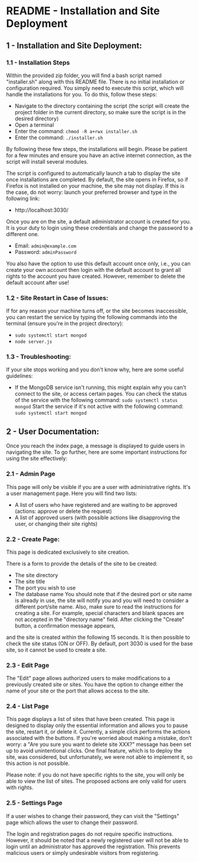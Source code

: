 # README - Installation and Site Deployment

## 1 - Installation and Site Deployment:

### 1.1 - Installation Steps
Within the provided zip folder, you will find a bash script named "installer.sh" along with this README file. There is no initial installation or configuration required. You simply need to execute this script, which will handle the installations for you. To do this, follow these steps:
   - Navigate to the directory containing the script (the script will create the project folder in the current directory, so make sure the script is in the desired directory)
   - Open a terminal
   - Enter the command: ```chmod -R a+rwx installer.sh```
   - Enter the command: ```./installer.sh```

By following these few steps, the installations will begin. Please be patient for a few minutes and ensure you have an active internet connection, as the script will install several modules.

The script is configured to automatically launch a tab to display the site once installations are completed. By default, the site opens in Firefox, so if Firefox is not installed on your machine, the site may not display. If this is the case, do not worry: launch your preferred browser and type in the following link:
   - http://localhost:3030/

Once you are on the site, a default administrator account is created for you. It is your duty to login using these credentials and change the password to a different one.
   - Email: ```admin@example.com```
   - Password: ```adminPassword```

You also have the option to use this default account once only, i.e., you can create your own account then login with the default account to grant all rights to the account you have created. However, remember to delete the default account after use!

### 1.2 - Site Restart in Case of Issues:

If for any reason your machine turns off, or the site becomes inaccessible, you can restart the service by typing the following commands into the terminal (ensure you're in the project directory):
   - ```sudo systemctl start mongod```
   - ```node server.js```

### 1.3 - Troubleshooting:
If your site stops working and you don't know why, here are some useful guidelines:

- If the MongoDB service isn't running, this might explain why you can't connect to the site, or access certain pages. You can check the status of the service with the following command: ```sudo systemctl status mongod```
  Start the service if it's not active with the following command: ```sudo systemctl start mongod```

## 2 - User Documentation:

Once you reach the index page, a message is displayed to guide users in navigating the site. To go further, here are some important instructions for using the site effectively:

### 2.1 - Admin Page

This page will only be visible if you are a user with administrative rights. It's a user management page. Here you will find two lists:
- A list of users who have registered and are waiting to be approved (actions: approve or delete the request)
- A list of approved users (with possible actions like disapproving the user, or changing their site rights)

### 2.2 - Create Page:

This page is dedicated exclusively to site creation.

There is a form to provide the details of the site to be created:

- The site directory
- The site title
- The port you wish to use
- The database name
You should note that if the desired port or site name is already in use, the site will notify you and you will need to consider a different port/site name. Also, make sure to read the instructions for creating a site. For example, special characters and blank spaces are not accepted in the "directory name" field.
After clicking the "Create" button, a confirmation message appears,

 and the site is created within the following 15 seconds. It is then possible to check the site status (ON or OFF).
By default, port 3030 is used for the base site, so it cannot be used to create a site.

### 2.3 - Edit Page

The "Edit" page allows authorized users to make modifications to a previously created site or sites. You have the option to change either the name of your site or the port that allows access to the site.

### 2.4 - List Page

This page displays a list of sites that have been created. This page is designed to display only the essential information and allows you to pause the site, restart it, or delete it. Currently, a simple click performs the actions associated with the buttons. If you're worried about making a mistake, don't worry: a "Are you sure you want to delete site XXX?" message has been set up to avoid unintentional clicks. One final feature, which is to deploy the site, was considered, but unfortunately, we were not able to implement it, so this action is not possible.

Please note: if you do not have specific rights to the site, you will only be able to view the list of sites. The proposed actions are only valid for users with rights.

### 2.5 - Settings Page
If a user wishes to change their password, they can visit the "Settings" page which allows the user to change their password.

The login and registration pages do not require specific instructions. However, it should be noted that a newly registered user will not be able to login until an administrator has approved the registration. This prevents malicious users or simply undesirable visitors from registering.
